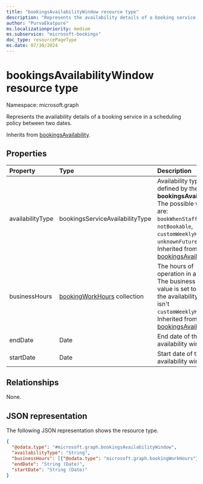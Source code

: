 ```yaml
---
title: "bookingsAvailabilityWindow resource type"
description: "Represents the availability details of a booking service in a scheduling policy between two dates."
author: "PurvaEkatpure"
ms.localizationpriority: medium
ms.subservice: "microsoft-bookings"
doc_type: resourcePageType
ms.date: 07/30/2024
---
```


# bookingsAvailabilityWindow resource type

Namespace: microsoft.graph

Represents the availability details of a booking service in a scheduling policy between two dates.

Inherits from [bookingsAvailability](../resources/bookingsavailability.md).

## Properties
|Property|Type|Description|
|:---|:---|:---|
|availabilityType|bookingsServiceAvailabilityType|Availability type defined by the given **bookingsAvailability**. The possible values are: `bookWhenStaffAreFree`, `notBookable`, `customWeeklyHours`, `unknownFutureValue`. Inherited from [bookingsAvailability](../resources/bookingsavailability.md).|
|businessHours|[bookingWorkHours](../resources/bookingworkhours.md) collection|The hours of operation in a week. The business hours value is set to `null` if the availability type isn't `customWeeklyHours`. Inherited from [bookingsAvailability](../resources/bookingsavailability.md).|
|endDate|Date|End date of the availability window.|
|startDate|Date|Start date of the availability window.|

## Relationships
None.

## JSON representation
The following JSON representation shows the resource type.
<!-- {
  "blockType": "resource",
  "@odata.type": "microsoft.graph.bookingsAvailabilityWindow"
}
-->
``` json
{
  "@odata.type": "#microsoft.graph.bookingsAvailabilityWindow",
  "availabilityType": "String",
  "businessHours": [{"@odata.type": "microsoft.graph.bookingWorkHours"}],
  "endDate": "String (Date)",
  "startDate": "String (Date)"
}
```
